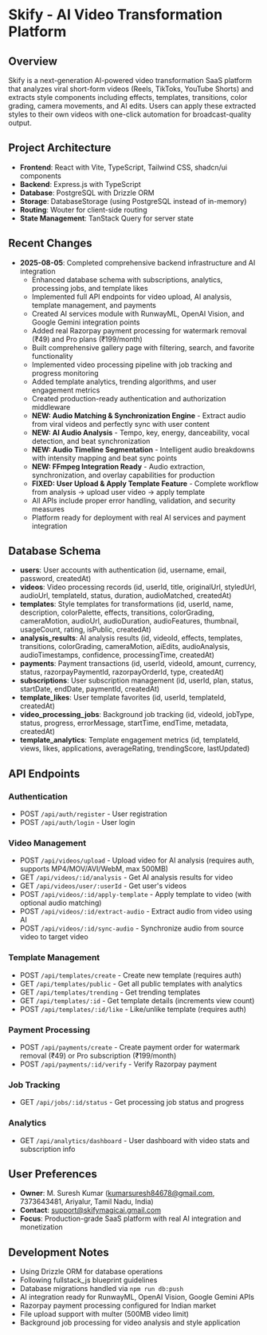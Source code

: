 # Skify - AI Video Transformation Platform

## Overview
Skify is a next-generation AI-powered video transformation SaaS platform that analyzes viral short-form videos (Reels, TikToks, YouTube Shorts) and extracts style components including effects, templates, transitions, color grading, camera movements, and AI edits. Users can apply these extracted styles to their own videos with one-click automation for broadcast-quality output.

## Project Architecture
- **Frontend**: React with Vite, TypeScript, Tailwind CSS, shadcn/ui components
- **Backend**: Express.js with TypeScript
- **Database**: PostgreSQL with Drizzle ORM 
- **Storage**: DatabaseStorage (using PostgreSQL instead of in-memory)
- **Routing**: Wouter for client-side routing
- **State Management**: TanStack Query for server state

## Recent Changes
- **2025-08-05**: Completed comprehensive backend infrastructure and AI integration
  - Enhanced database schema with subscriptions, analytics, processing jobs, and template likes
  - Implemented full API endpoints for video upload, AI analysis, template management, and payments
  - Created AI services module with RunwayML, OpenAI Vision, and Google Gemini integration points
  - Added real Razorpay payment processing for watermark removal (₹49) and Pro plans (₹199/month)
  - Built comprehensive gallery page with filtering, search, and favorite functionality
  - Implemented video processing pipeline with job tracking and progress monitoring
  - Added template analytics, trending algorithms, and user engagement metrics
  - Created production-ready authentication and authorization middleware
  - **NEW: Audio Matching & Synchronization Engine** - Extract audio from viral videos and perfectly sync with user content
  - **NEW: AI Audio Analysis** - Tempo, key, energy, danceability, vocal detection, and beat synchronization
  - **NEW: Audio Timeline Segmentation** - Intelligent audio breakdowns with intensity mapping and beat sync points
  - **NEW: FFmpeg Integration Ready** - Audio extraction, synchronization, and overlay capabilities for production
  - **FIXED: User Upload & Apply Template Feature** - Complete workflow from analysis → upload user video → apply template
  - All APIs include proper error handling, validation, and security measures
  - Platform ready for deployment with real AI services and payment integration

## Database Schema
- **users**: User accounts with authentication (id, username, email, password, createdAt)
- **videos**: Video processing records (id, userId, title, originalUrl, styledUrl, audioUrl, templateId, status, duration, audioMatched, createdAt)
- **templates**: Style templates for transformations (id, userId, name, description, colorPalette, effects, transitions, colorGrading, cameraMotion, audioUrl, audioDuration, audioFeatures, thumbnail, usageCount, rating, isPublic, createdAt)
- **analysis_results**: AI analysis results (id, videoId, effects, templates, transitions, colorGrading, cameraMotion, aiEdits, audioAnalysis, audioTimestamps, confidence, processingTime, createdAt)
- **payments**: Payment transactions (id, userId, videoId, amount, currency, status, razorpayPaymentId, razorpayOrderId, type, createdAt)
- **subscriptions**: User subscription management (id, userId, plan, status, startDate, endDate, paymentId, createdAt)
- **template_likes**: User template favorites (id, userId, templateId, createdAt)
- **video_processing_jobs**: Background job tracking (id, videoId, jobType, status, progress, errorMessage, startTime, endTime, metadata, createdAt)
- **template_analytics**: Template engagement metrics (id, templateId, views, likes, applications, averageRating, trendingScore, lastUpdated)

## API Endpoints
### Authentication
- POST `/api/auth/register` - User registration
- POST `/api/auth/login` - User login

### Video Management
- POST `/api/videos/upload` - Upload video for AI analysis (requires auth, supports MP4/MOV/AVI/WebM, max 500MB)
- GET `/api/videos/:id/analysis` - Get AI analysis results for video
- GET `/api/videos/user/:userId` - Get user's videos
- POST `/api/videos/:id/apply-template` - Apply template to video (with optional audio matching)
- POST `/api/videos/:id/extract-audio` - Extract audio from video using AI
- POST `/api/videos/:id/sync-audio` - Synchronize audio from source video to target video

### Template Management
- POST `/api/templates/create` - Create new template (requires auth)
- GET `/api/templates/public` - Get all public templates with analytics
- GET `/api/templates/trending` - Get trending templates
- GET `/api/templates/:id` - Get template details (increments view count)
- POST `/api/templates/:id/like` - Like/unlike template (requires auth)

### Payment Processing
- POST `/api/payments/create` - Create payment order for watermark removal (₹49) or Pro subscription (₹199/month)
- POST `/api/payments/:id/verify` - Verify Razorpay payment

### Job Tracking
- GET `/api/jobs/:id/status` - Get processing job status and progress

### Analytics
- GET `/api/analytics/dashboard` - User dashboard with video stats and subscription info

## User Preferences
- **Owner**: M. Suresh Kumar (kumarsuresh84678@gmail.com, 7373643481, Ariyalur, Tamil Nadu, India)
- **Contact**: support@skifymagicai.gmail.com
- **Focus**: Production-grade SaaS platform with real AI integration and monetization

## Development Notes
- Using Drizzle ORM for database operations
- Following fullstack_js blueprint guidelines  
- Database migrations handled via `npm run db:push`
- AI integration ready for RunwayML, OpenAI Vision, Google Gemini APIs
- Razorpay payment processing configured for Indian market
- File upload support with multer (500MB video limit)
- Background job processing for video analysis and style application